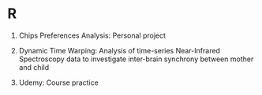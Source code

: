 # R

1. Chips Preferences Analysis: Personal project

2. Dynamic Time Warping: Analysis of time-series Near-Infrared Spectroscopy data to investigate inter-brain synchrony between mother and child

3. Udemy: Course practice
